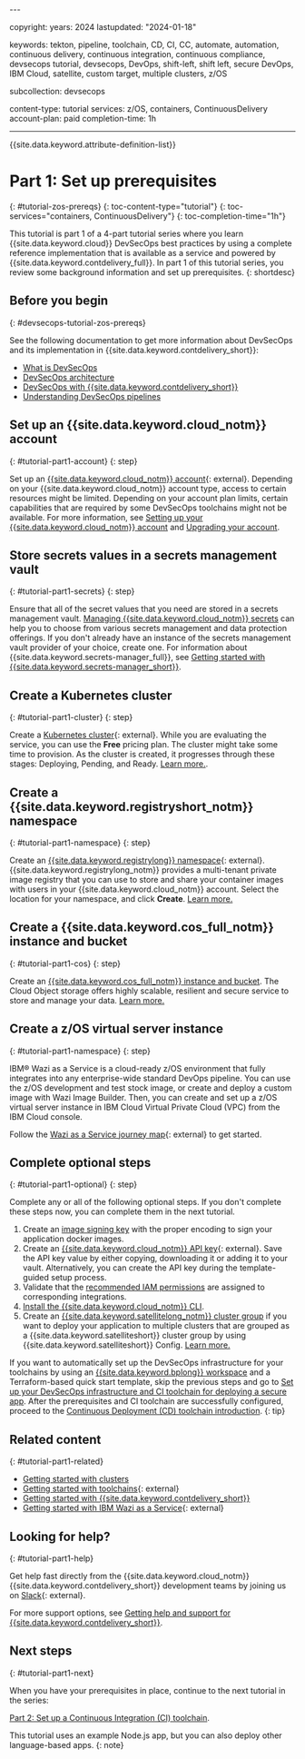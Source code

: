 <zos>---

copyright: 
  years: 2024
lastupdated: "2024-01-18"

keywords: tekton, pipeline, toolchain, CD, CI, CC, automate, automation, continuous delivery, continuous integration, continuous compliance, devsecops tutorial, devsecops, DevOps, shift-left, shift left, secure DevOps, IBM Cloud, satellite, custom target, multiple clusters, z/OS


subcollection: devsecops

content-type: tutorial
services: z/OS, containers, ContinuousDelivery
account-plan: paid
completion-time: 1h

---

{{site.data.keyword.attribute-definition-list}}

# Part 1: Set up prerequisites
{: #tutorial-zos-prereqs}
{: toc-content-type="tutorial"}
{: toc-services="containers, ContinuousDelivery"}
{: toc-completion-time="1h"}

This tutorial is part 1 of a 4-part tutorial series where you learn {{site.data.keyword.cloud}} DevSecOps best practices by using a complete reference implementation that is available as a service and powered by {{site.data.keyword.contdelivery_full}}. In part 1 of this tutorial series, you review some background information and set up prerequisites.
{: shortdesc}

## Before you begin
{: #devsecops-tutorial-zos-prereqs}

See the following documentation to get more information about DevSecOps and its implementation in {{site.data.keyword.contdelivery_short}}:

* [What is DevSecOps](https://www.ibm.com/cloud/learn/devsecops)
* [DevSecOps architecture](/docs/devsecops?topic=devsecops-cd-devsecops-arch)
* [DevSecOps with {{site.data.keyword.contdelivery_short}}](/docs/devsecops?topic=devsecops-devsecops_intro)
* [Understanding DevSecOps pipelines](/docs/devsecops?topic=devsecops-cd-devsecops-pipelines)

## Set up an {{site.data.keyword.cloud_notm}} account
{: #tutorial-part1-account}
{: step}

Set up an [{{site.data.keyword.cloud_notm}} account](/registration){: external}. Depending on your {{site.data.keyword.cloud_notm}} account type, access to certain resources might be limited. Depending on your account plan limits, certain capabilities that are required by some DevSecOps toolchains might not be available. For more information, see [Setting up your {{site.data.keyword.cloud_notm}} account](/docs/account?topic=account-account-getting-started) and [Upgrading your account](/docs/account?topic=account-upgrading-account).

## Store secrets values in a secrets management vault
{: #tutorial-part1-secrets}
{: step}

Ensure that all of the secret values that you need are stored in a secrets management vault. [Managing {{site.data.keyword.cloud_notm}} secrets](/docs/secrets-manager?topic=secrets-manager-manage-secrets-ibm-cloud) can help you to choose from various secrets management and data protection offerings. If you don't already have an instance of the secrets management vault provider of your choice, create one. For information about {{site.data.keyword.secrets-manager_full}}, see [Getting started with {{site.data.keyword.secrets-manager_short}}](/docs/secrets-manager?topic=secrets-manager-getting-started).

## Create a Kubernetes cluster
{: #tutorial-part1-cluster}
{: step}

Create a [Kubernetes cluster](/kubernetes/catalog/cluster/create){: external}. While you are evaluating the service, you can use the **Free** pricing plan. The cluster might take some time to provision. As the cluster is created, it progresses through these stages: Deploying, Pending, and Ready. [Learn more.](/docs/containers?topic=containers-clusters).

## Create a {{site.data.keyword.registryshort_notm}} namespace
{: #tutorial-part1-namespace}
{: step}

Create an [{{site.data.keyword.registrylong}} namespace](/registry/namespaces){: external}. {{site.data.keyword.registrylong_notm}} provides a multi-tenant private image registry that you can use to store and share your container images with users in your {{site.data.keyword.cloud_notm}} account. Select the location for your namespace, and click **Create**. [Learn more.](/docs/Registry?topic=Registry-getting-started)

## Create a {{site.data.keyword.cos_full_notm}} instance and bucket
{: #tutorial-part1-cos}
{: step}

Create an [{{site.data.keyword.cos_full_notm}} instance and bucket](/docs/devsecops?topic=devsecops-cd-devsecops-cos-config). The Cloud Object storage offers highly scalable, resilient and secure service to store and manage your data. [Learn more.](/docs/cloud-object-storage?topic=cloud-object-storage-about-cloud-object-storage)

## Create a z/OS virtual server instance
{: #tutorial-part1-namespace}
{: step}

IBM® Wazi as a Service is a cloud-ready z/OS environment that fully integrates into any enterprise-wide standard DevOps pipeline. You can use the z/OS development and test stock image, or create and deploy a custom image with Wazi Image Builder. Then, you can create and set up a z/OS virtual server instance in IBM Cloud Virtual Private Cloud (VPC) from the IBM Cloud console.

Follow the [Wazi as a Service journey map](https://www.ibm.com/docs/en/wazi-aas/1.0.0?topic=use-cases){: external} to get started.


## Complete optional steps
{: #tutorial-part1-optional}
{: step}

Complete any or all of the following optional steps. If you don't complete these steps now, you can complete them in the next tutorial.

1. Create an [image signing key](/docs/devsecops?topic=devsecops-devsecops-image-signing) with the proper encoding to sign your application docker images.
1. Create an [{{site.data.keyword.cloud_notm}} API key](https://cloud.ibm.com/iam/apikeys){: external}. Save the API key value by either copying, downloading it or adding it to your vault. Alternatively, you can create the API key during the template-guided setup process.
1. Validate that the [recommended IAM permissions](/docs/devsecops?topic=devsecops-iam-permissions) are assigned to corresponding integrations.
1. [Install the {{site.data.keyword.cloud_notm}} CLI](/docs/cli?topic=cloud-cli-getting-started).
1. Create an [{{site.data.keyword.satellitelong_notm}} cluster group](/docs/satellite?topic=satellite-setup-clusters-satconfig) if you want to deploy your application to multiple clusters that are grouped as a {{site.data.keyword.satelliteshort}} cluster group by using {{site.data.keyword.satelliteshort}} Config. [Learn more.](/docs/satellite?topic=satellite-cluster-config)

If you want to automatically set up the DevSecOps infrastructure for your toolchains by using an [{{site.data.keyword.bplong}} workspace](/docs/schematics?topic=schematics-about-schematics) and a Terraform-based quick start template, skip the previous steps and go to [Set up your DevSecOps infrastructure and CI toolchain for deploying a secure app](/docs/apps?topic=apps-tutorial-apps-devsecops). After the prerequisites and CI toolchain are successfully configured, proceed to the [Continuous Deployment (CD) toolchain introduction](#devsecops-cd-toolchain-intro).
{: tip}

## Related content
{: #tutorial-part1-related}

* [Getting started with clusters](/docs/containers?topic=containers-getting-started)
* [Getting started with toolchains](https://cloud.ibm.com/devops/getting-started){: external}
* [Getting started with {{site.data.keyword.contdelivery_short}}](/docs/ContinuousDelivery?topic=ContinuousDelivery-getting-started)
* [Getting started with IBM Wazi as a Service](https://www.ibm.com/docs/en/wazi-aas/1.0.0?topic=overview){: external}

## Looking for help?
{: #tutorial-part1-help}

Get help fast directly from the {{site.data.keyword.cloud_notm}} {{site.data.keyword.contdelivery_short}} development teams by joining us on [Slack](https://ic-devops-slack-invite.us-south.devops.cloud.ibm.com/){: external}.

For more support options, see [Getting help and support for {{site.data.keyword.contdelivery_short}}](/docs/ContinuousDelivery?topic=ContinuousDelivery-gettinghelp).

## Next steps
{: #tutorial-part1-next}

When you have your prerequisites in place, continue to the next tutorial in the series:

[Part 2: Set up a Continuous Integration (CI) toolchain](/docs/devsecops?topic=devsecops-tutorial-ci-toolchain).

This tutorial uses an example Node.js app, but you can also deploy other language-based apps.
{: note}
</zos>